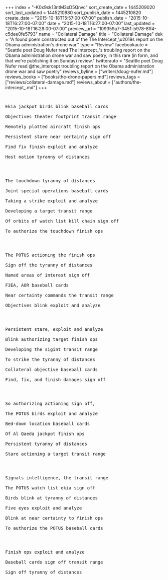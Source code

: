 +++
index = "-K0x9xk13ntM3xD5Qnvc"
sort_create_date = 1445209020
sort_last_updated = 1445210880
sort_publish_date = 1445210820
create_date = "2015-10-18T15:57:00-07:00"
publish_date = "2015-10-18T16:27:00-07:00"
date = "2015-10-18T16:27:00-07:00"
last_updated = "2015-10-18T16:28:00-07:00"
preview_url = "109359a7-3451-b978-8ff4-c5dee0fe5793"
name = "Collateral Damage"
title = "Collateral Damage"
dek = "A found poem constructed out of the  The Intercept_\u2019s report on the Obama administration's drone war."
type = "Review"
facebookauto = "Seattle poet Doug Nufer read The Intercept_'s troubling report on the Obama administration drone war and saw poetry, in this rare (in form, and that we're publishing it on Sunday) review."
twitterauto = "Seattle poet Doug Nufer read @the_intercept troubling report on the Obama administration drone war and saw poetry"
reviews_byline = ["writers/doug-nufer.md"]
reviews_books = ["books/the-drone-papers.md"]
reviews_tags = ["reviews/collateral-damage.md"]
reviews_about = ["authors/the-intercept_.md"]
+++

<div class="review-note">
<div class="note-poem">
<div class="poem">
<pre>
<p>
Ekia jackpot birds blink baseball cards<br> 
Objectives theater footprint transit range<br>
Remotely plotted aircraft finish ops<br>
Persistent stare near certainty sign off<br> 
Find fix finish exploit and analyze<br>
Host nation tyranny of distances
</p>
<p>
The touchdown tyranny of distances<br> 
Joint special operations baseball cards<br>
Taking a strike exploit and analyze<br>
Developing a target transit range<br>
Of orbits of watch list kill chain sign off<br>
To authorize the touchdown finish ops
</p>
<p>
The POTUS actioning the finish ops<br>
Sign off the tyranny of distances<br>
Named areas of interest sign off <br>
F3EA, AOR baseball cards<br>
Near certainty commands the transit range <br>
Objectives blink exploit and analyze
</p>
<p>
Persistent stare, exploit and analyze <br>
Blink authorizing target finish ops<br> 
Developing the sigint transit range <br>
To strike the tyranny of distances<br> 
Collateral objective baseball cards <br>
Find, fix, and finish damages sign off
</p>
<p>
So authorizing actioning sign off,<br>
The POTUS birds exploit and analyze <br>
Bed-down location baseball cards<br>
Of Al Qaeda jackpot finish ops <br>
Persistent tyranny of distances<br>
Stare actioning a target transit range
</p>
<p>
Signals intelligence, the transit range<br> 
The POTUS watch list ekia sign off <br>
Birds blink at tyranny of distances<br> 
Five eyes exploit and analyze<br>
Blink at near certainty to finish ops<br>
To authorize the POTUS baseball cards
</p>
<p>
Finish ops exploit and analyze<br> 
Baseball cards sign off transit range <br>
Sign off tyranny of distances
</p>
</pre>
</div>
</div>
</div>
